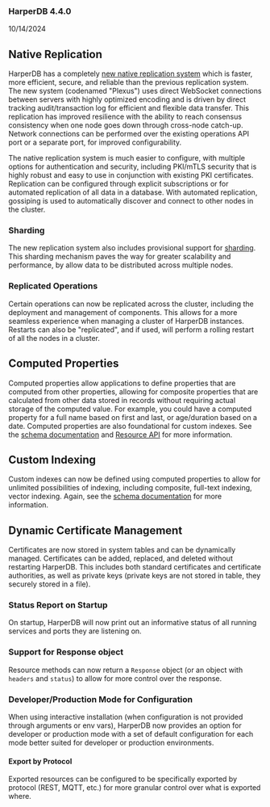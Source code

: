 ### HarperDB 4.4.0
10/14/2024

## Native Replication
HarperDB has a completely [new native replication system](../../../developers/replication/README.md) which is faster, more efficient, secure, and reliable than the previous replication system. The new system (codenamed "Plexus") uses direct WebSocket connections between servers with highly optimized encoding and is driven by direct tracking audit/transaction log for efficient and flexible data transfer. This replication has improved resilience with the ability to reach consensus consistency when one node goes down through cross-node catch-up. Network connections can be performed over the existing operations API port or a separate port, for improved configurability.

The native replication system is much easier to configure, with multiple options for authentication and security, including PKI/mTLS security that is highly robust and easy to use in conjunction with existing PKI certificates. Replication can be configured through explicit subscriptions or for automated replication of all data in a database. With automated replication, gossiping is used to automatically discover and connect to other nodes in the cluster.

### Sharding
The new replication system also includes provisional support for [sharding](../../../developers/replication/sharding.md). This sharding mechanism paves the way for greater scalability and performance, by allow data to be distributed across multiple nodes.

### Replicated Operations
Certain operations can now be replicated across the cluster, including the deployment and management of components. This allows for a more seamless experience when managing a cluster of HarperDB instances. Restarts can also be "replicated", and if used, will perform a rolling restart of all the nodes in a cluster.

## Computed Properties
Computed properties allow applications to define properties that are computed from other properties, allowing for composite properties that are calculated from other data stored in records without requiring actual storage of the computed value. For example, you could have a computed property for a full name based on first and last, or age/duration based on a date. Computed properties are also foundational for custom indexes. See the [schema documentation](../../developers/applications/defining-schemas.md) and [Resource API](../../reference/resource.md) for more information.

## Custom Indexing
Custom indexes can now be defined using computed properties to allow for unlimited possibilities of indexing, including composite, full-text indexing, vector indexing. Again, see the [schema documentation](../../developers/applications/defining-schemas.md) for more information.

## Dynamic Certificate Management
Certificates are now stored in system tables and can be dynamically managed. Certificates can be added, replaced, and deleted without restarting HarperDB. This includes both standard certificates and certificate authorities, as well as private keys (private keys are not stored in table, they securely stored in a file).

### Status Report on Startup
On startup, HarperDB will now print out an informative status of all running services and ports they are listening on.

### Support for Response object
Resource methods can now return a `Response` object (or an object with `headers` and `status`) to allow for more control over the response.

### Developer/Production Mode for Configuration
When using interactive installation (when configuration is not provided through arguments or env vars), HarperDB now provides an option for developer or production mode with a set of default configuration for each mode better suited for developer or production environments.

#### Export by Protocol
Exported resources can be configured to be specifically exported by protocol (REST, MQTT, etc.) for more granular control over what is exported where.